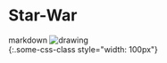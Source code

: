 # Star-War

markdown
![drawing](http://geoffseloana.com/picture/4.png)   
{:.some-css-class style="width: 100px"}


